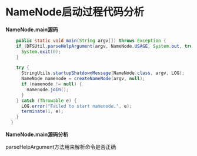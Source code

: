 # NameNode启动过程代码分析
**NameNode.main源码**
```java
    public static void main(String argv[]) throws Exception {
    if (DFSUtil.parseHelpArgument(argv, NameNode.USAGE, System.out, true)) {
      System.exit(0);
    }

    try {
      StringUtils.startupShutdownMessage(NameNode.class, argv, LOG);
      NameNode namenode = createNameNode(argv, null);
      if (namenode != null) {
        namenode.join();
      }
    } catch (Throwable e) {
      LOG.error("Failed to start namenode.", e);
      terminate(1, e);
    }
  }
```
**NameNode.main源码分析**

parseHelpArgument方法用来解析命令是否正确